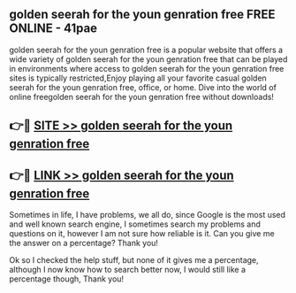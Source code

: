 ## golden seerah for the youn genration free FREE ONLINE - 41pae

golden seerah for the youn genration free is a popular website that offers a wide variety of golden seerah for the youn genration free that can be played in environments where access to golden seerah for the youn genration free sites is typically restricted,Enjoy playing all your favorite casual golden seerah for the youn genration free, office, or home. Dive into the world of online freegolden seerah for the youn genration free without downloads!

## 👉🔴 [SITE >> golden seerah for the youn genration free](http://news.freeplayer.one?title=golden_seerah_for_the_youn_genration_free&ref=FRRE)

## 👉🔴 [LINK >> golden seerah for the youn genration free](http://news.freeplayer.one?title=golden_seerah_for_the_youn_genration_free&ref=FREE)

Sometimes in life, I have problems, we all do, since Google is the most used and well known search engine, I sometimes search my problems and questions on it, however I am not sure how reliable is it. Can you give me the answer on a percentage? Thank you!

Ok so I checked the help stuff, but none of it gives me a percentage, although I now know how to search better now, I would still like a percentage though, Thank you!